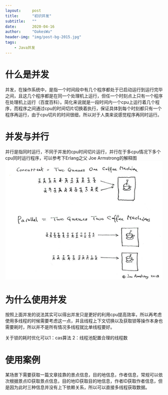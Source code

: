 ```yaml
---
layout:     post
title:      "初识并发"
subtitle:   ""
date:       2020-04-16
author:     "OakesWu"
header-img: "img/post-bg-2015.jpg"
tags:
    - Java并发
---
```


# 什么是并发
并发，在操作系统中，是指一个时间段中有几个程序都处于已启动运行到运行完毕之间，且这几个程序都是在同一个处理机上运行，但任一个时刻点上只有一个程序在处理机上运行（百度百科）。简化来说就是一段时间内一个cpu上运行着几个程序，而程序之间通过cpu的时间切片切换着执行，保证具体到每个时刻都只有一个程序再运行，由于cpu切片的时间很细，所以对于人类来说感觉程序再同时运行。

# 并发与并行
并行是指同时运行，不同于并发的cpu时间切片运行，并行在于多cpu情况下多个cpu同时运行程序，可以参考下Erlang之父 Joe Armstrong的解释图
![解释图](/img/doc/JoeArmstrong.png)

# 为什么使用并发 
按照上面并发的说法其实可以得出并发只是更好的利用cpu提高效率，所以再考虑使用多线程的时候需要考虑这一点，并且线程上下文切换以及获取锁等操作本身也需要耗时，所以并不是所有情况多线程就比单线程要好。

关于锁的耗时优化可以1：cas算法 2：线程池配置合理的线程数

# 使用案例
某场景下需要获取一篇文章挂靠的景点信息，目的地信息，作者信息，常规可以依次根据景点ID获取景点信息，目的地ID获取目的地信息，作者ID获取作者信息，但是因为此时三种信息并没有上下依赖关系，所以可以直接多线程获取数据。



